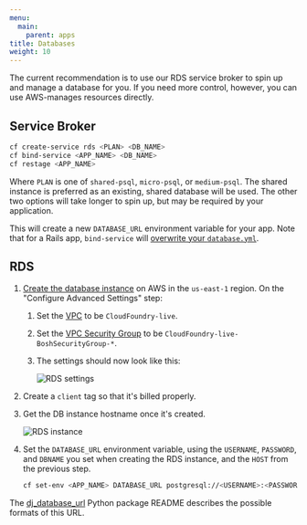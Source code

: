 ```yaml
---
menu:
  main:
    parent: apps
title: Databases
weight: 10
---
```


The current recommendation is to use our RDS service broker to spin up and manage a database for you. If you need more control, however, you can use AWS-manages resources directly.

## Service Broker

```bash
cf create-service rds <PLAN> <DB_NAME>
cf bind-service <APP_NAME> <DB_NAME>
cf restage <APP_NAME>
```

Where `PLAN` is one of `shared-psql`, `micro-psql`, or `medium-psql`. The shared instance is preferred as an existing, shared database will be used. The other two options will take longer to spin up, but may be required by your application.

This will create a new `DATABASE_URL` environment variable for your app. Note that for a Rails app, `bind-service` will [overwrite your `database.yml`](http://docs.cloudfoundry.org/buildpacks/ruby/ruby-service-bindings.html#rails-applications-have-autoconfigured-database-yml).

## RDS

1. [Create the database instance](https://console.aws.amazon.com/rds/home?region=us-east-1#launch-dbinstance:ct=dashboard:) on AWS in the `us-east-1` region. On the "Configure Advanced Settings" step:
    1. Set the [VPC](http://aws.amazon.com/vpc/) to be `CloudFoundry-live`.
    1. Set the [VPC Security Group](http://docs.aws.amazon.com/AmazonVPC/latest/UserGuide/VPC_SecurityGroups.html) to be `CloudFoundry-live-BoshSecurityGroup-*`.
    1. The settings should now look like this:

        ![RDS settings](/img/rds-settings.png)

1. Create a `client` tag so that it's billed properly.
1. Get the DB instance hostname once it's created.

    ![RDS instance](/img/rds-instance.png)

1. Set the `DATABASE_URL` environment variable, using the `USERNAME`, `PASSWORD`, and `DBNAME` you set when creating the RDS instance, and the `HOST` from the previous step.

    ```bash
    cf set-env <APP_NAME> DATABASE_URL postgresql://<USERNAME>:<PASSWORD>@<HOST>:5432/<DBNAME>
    ```

The [dj_database_url](https://github.com/kennethreitz/dj-database-url#url-schema) Python package README describes the possible formats of this URL.
